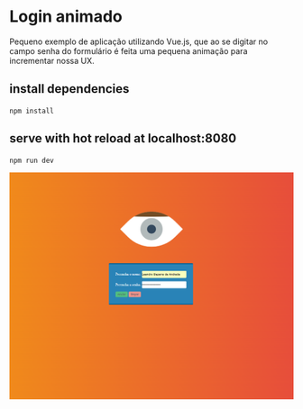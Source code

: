 # Login animado

Pequeno exemplo de aplicação utilizando Vue.js, que ao se digitar no campo senha do formulário é feita uma pequena animação para incrementar nossa UX.

## install dependencies
    npm install

## serve with hot reload at localhost:8080
    npm run dev

![alt text][logo]

[logo]: https://github.com/leandrobeandrade/loginux/blob/master/loginUX.png
